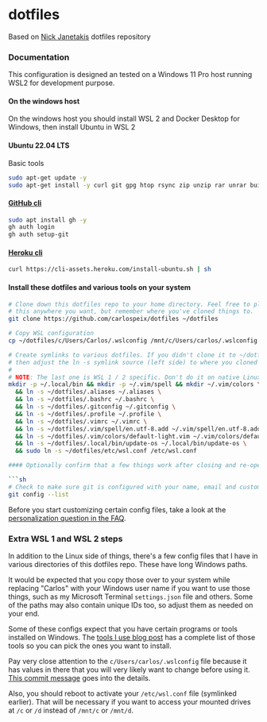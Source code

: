 # dotfiles

Based on [Nick Janetakis](https://github.com/nickjj/dotfiles) dotfiles repository

### Documentation

This configuration is designed an tested on a Windows 11 Pro host running WSL2 for development purpose.

#### On the windows host

On the windows host you should install WSL 2 and Docker Desktop for Windows, then install Ubuntu in WSL 2

#### Ubuntu 22.04 LTS

Basic tools

```sh
sudo apt-get update -y
sudo apt-get install -y curl git gpg htop rsync zip unzip rar unrar build-essential libssl-dev libreadline-dev zlib1g-dev
```

#### [GitHub cli](https://github.com/cli/cli/blob/trunk/docs/install_linux.md)

```sh
sudo apt install gh -y
gh auth login
gh auth setup-git
```

#### [Heroku cli](https://devcenter.heroku.com/articles/heroku-cli)
```sh
curl https://cli-assets.heroku.com/install-ubuntu.sh | sh
```

#### Install these dotfiles and various tools on your system

```sh
# Clone down this dotfiles repo to your home directory. Feel free to place
# this anywhere you want, but remember where you've cloned things to.
git clone https://github.com/carlospeix/dotfiles ~/dotfiles

# Copy WSL configuration
cp ~/dotfiles/c/Users/Carlos/.wslconfig /mnt/c/Users/carlos/.wslconfig 

# Create symlinks to various dotfiles. If you didn't clone it to ~/dotfiles
# then adjust the ln -s symlink source (left side) to where you cloned it.
#
# NOTE: The last one is WSL 1 / 2 specific. Don't do it on native Linux / MacOS.
mkdir -p ~/.local/bin && mkdir -p ~/.vim/spell && mkdir ~/.vim/colors \
  && ln -s ~/dotfiles/.aliases ~/.aliases \
  && ln -s ~/dotfiles/.bashrc ~/.bashrc \
  && ln -s ~/dotfiles/.gitconfig ~/.gitconfig \
  && ln -s ~/dotfiles/.profile ~/.profile \
  && ln -s ~/dotfiles/.vimrc ~/.vimrc \
  && ln -s ~/dotfiles/.vim/spell/en.utf-8.add ~/.vim/spell/en.utf-8.add \
  && ln -s ~/dotfiles/.vim/colors/default-light.vim ~/.vim/colors/default-light.vim \
  && ln -s ~/dotfiles/.local/bin/update-os ~/.local/bin/update-os \
  && sudo ln -s ~/dotfiles/etc/wsl.conf /etc/wsl.conf

#### Optionally confirm that a few things work after closing and re-opening your terminal

```sh
# Check to make sure git is configured with your name, email and custom settings.
git config --list
```

Before you start customizing certain config files, take a look at the
[personalization question in the FAQ](#how-to-personalize-these-dotfiles).

### Extra WSL 1 and WSL 2 steps

In addition to the Linux side of things, there's a few config files that I have
in various directories of this dotfiles repo. These have long Windows paths.

It would be expected that you copy those over to your system while replacing
"Carlos" with your Windows user name if you want to use those things, such as my
Microsoft Terminal `settings.json` file and others. Some of the paths may
also contain unique IDs too, so adjust them as needed on your end.

Some of these configs expect that you have certain programs or tools installed
on Windows. The [tools I use blog post](https://nickjanetakis.com/blog/the-tools-i-use) has a complete list of
those tools so you can pick the ones you want to install.

Pay very close attention to the `c/Users/carlos/.wslconfig` file because it has
values in there that you will very likely want to change before using it.
[This commit message](https://github.com/nickjj/dotfiles/commit/d0f1fc2622204b809cf7fcbb1a82d45b451064c4)
goes into the details.

Also, you should reboot to activate your `/etc/wsl.conf` file (symlinked
earlier). That will be necessary if you want to access your mounted drives at
`/c` or `/d` instead of `/mnt/c` or `/mnt/d`.
